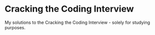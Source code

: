 # Cracking the Coding Interview
My solutions to the Cracking the Coding Interview - solely for studying purposes.
